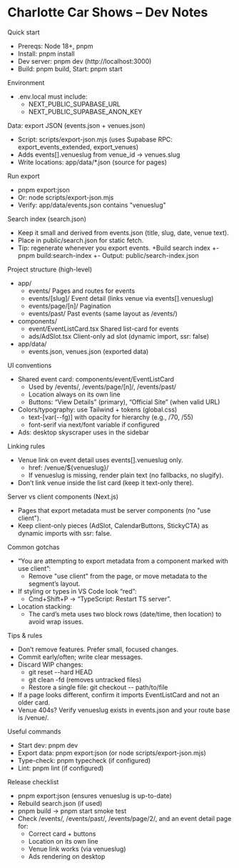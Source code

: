 # Charlotte Car Shows – Dev Notes

Quick start
- Prereqs: Node 18+, pnpm
- Install: pnpm install
- Dev server: pnpm dev (http://localhost:3000)
- Build: pnpm build, Start: pnpm start

Environment
- .env.local must include:
  - NEXT_PUBLIC_SUPABASE_URL
  - NEXT_PUBLIC_SUPABASE_ANON_KEY

Data: export JSON (events.json + venues.json)
- Script: scripts/export-json.mjs (uses Supabase RPC: export_events_extended, export_venues)
- Adds events[].venueslug from venue_id → venues.slug
- Write locations: app/data/*.json (source for pages)

Run export
- pnpm export:json
- Or: node scripts/export-json.mjs
- Verify: app/data/events.json contains "venueslug"

Search index (search.json)
- Keep it small and derived from events.json (title, slug, date, venue text).
- Place in public/search.json for static fetch.
- Tip: regenerate whenever you export events.
+Build search index
+- pnpm build:search-index
+- Output: public/search-index.json

Project structure (high-level)
- app/
  - events/           Pages and routes for events
  - events/[slug]/    Event detail (links venue via events[].venueslug)
  - events/page/[n]/  Pagination
  - events/past/      Past events (same layout as /events/)
- components/
  - event/EventListCard.tsx  Shared list-card for events
  - ads/AdSlot.tsx           Client-only ad slot (dynamic import, ssr: false)
- app/data/
  - events.json, venues.json (exported data)

UI conventions
- Shared event card: components/event/EventListCard
  - Used by /events/, /events/page/[n]/, /events/past/
  - Location always on its own line
  - Buttons: “View Details” (primary), “Official Site” (when valid URL)
- Colors/typography: use Tailwind + tokens (global.css)
  - text-[var(--fg)] with opacity for hierarchy (e.g., /70, /55)
  - font-serif via next/font variable if configured
- Ads: desktop skyscraper uses <AdSlot ssr={false}> in the sidebar

Linking rules
- Venue link on event detail uses events[].venueslug only.
  - href: /venue/${venueslug}/
  - If venueslug is missing, render plain text (no fallbacks, no slugify).
- Don’t link venue inside the list card (keep it text-only there).

Server vs client components (Next.js)
- Pages that export metadata must be server components (no "use client").
- Keep client-only pieces (AdSlot, CalendarButtons, StickyCTA) as dynamic imports with ssr: false.

Common gotchas
- “You are attempting to export metadata from a component marked with use client”:
  - Remove "use client" from the page, or move metadata to the segment’s layout.
- If styling or types in VS Code look “red”:
  - Cmd+Shift+P → “TypeScript: Restart TS server”.
- Location stacking:
  - The card’s meta uses two block rows (date/time, then location) to avoid wrap issues.

Tips & rules
- Don’t remove features. Prefer small, focused changes.
- Commit early/often; write clear messages.
- Discard WIP changes:
  - git reset --hard HEAD
  - git clean -fd (removes untracked files)
  - Restore a single file: git checkout -- path/to/file
- If a page looks different, confirm it imports EventListCard and not an older card.
- Venue 404s? Verify venueslug exists in events.json and your route base is /venue/.

Useful commands
- Start dev: pnpm dev
- Export data: pnpm export:json (or node scripts/export-json.mjs)
- Type-check: pnpm typecheck (if configured)
- Lint: pnpm lint (if configured)

Release checklist
- pnpm export:json (ensures venueslug is up-to-date)
- Rebuild search.json (if used)
- pnpm build → pnpm start smoke test
- Check /events/, /events/past/, /events/page/2/, and an event detail page for:
  - Correct card + buttons
  - Location on its own line
  - Venue link works (via venueslug)
  - Ads rendering on desktop
